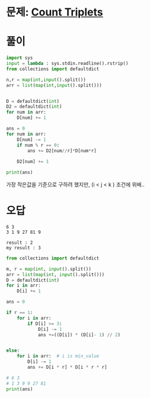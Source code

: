 # 문제: [Count Triplets](https://www.hackerrank.com/challenges/count-triplets-1/problem?isFullScreen=true&h_l=interview&playlist_slugs%5B%5D=interview-preparation-kit&playlist_slugs%5B%5D=dictionaries-hashmaps)


# 풀이
``` python
import sys
input = lambda : sys.stdin.readline().rstrip()
from collections import defaultdict

n,r = map(int,input().split())
arr = list(map(int,input().split()))


D = defaultdict(int)
D2 = defaultdict(int)
for num in arr:
    D[num] += 1

ans = 0
for num in arr:
    D[num] -= 1
    if num % r == 0:
        ans += D2[num//r]*D[num*r]
        
    D2[num] += 1

print(ans)

```
가장 작은값을 기준으로 구하려 했지만, (i < j < k ) 조건에 위배..
# 오답
```
6 3
3 1 9 27 81 9

result : 2
my result : 3
```
``` python
from collections import defaultdict

m, r = map(int, input().split())
arr = list(map(int, input().split()))
D = defaultdict(int)
for i in arr:
    D[i] += 1

ans = 0

if r == 1:
    for i in arr:
        if D[i] >= 3:
            D[i] -= 1
            ans +=((D[i]) * (D[i]- 1) // 2)


else:
    for i in arr:  # i is min_value
        D[i] -= 1
        ans += D[i * r] * D[i * r * r]

# 6 3
# 1 3 9 9 27 81
print(ans)

```
